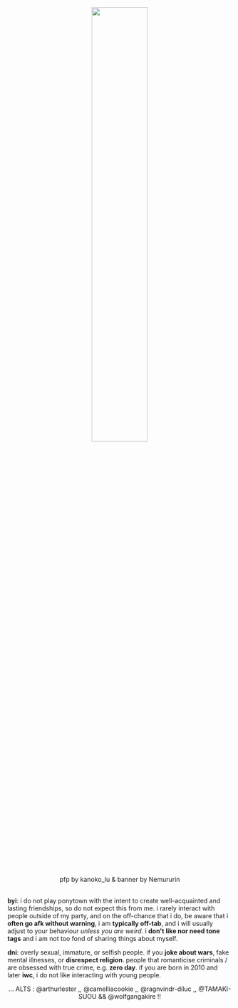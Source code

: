 <div align="center">
  <img width = "50%" src="https://i.pinimg.com/736x/e3/ab/dc/e3abdc1e076a89856d9539329c6e6b14.jpg">
</div>
<div align="center">pfp by kanoko_lu & banner by Nemururin</div>
<br>

**byi**: i do not play ponytown with the intent to create well-acquainted and lasting friendships, so do not expect this from me. i rarely interact with people outside of my party, and on the off-chance that i do, be aware that i **often go afk without warning**, i am **typically off-tab**, and i will usually adjust to your behaviour *unless you are weird.* i **don't like nor need tone tags** and i am not too fond of sharing things about myself.<br>

**dni**: overly sexual, immature, or selfish people. if you **joke about wars**, fake mental illnesses, or **disrespect religion**. people that romanticise criminals / are obsessed with true crime, e.g. **zero day**. if you are born in 2010 and later **iwc**, i do not like interacting with young people.
<br>
<div align="center">... ALTS : @arthurlester ,, @camelliacookie ,, @ragnvindr-diluc ,, @TAMAKI-SUOU && @wolfgangakire !!</div>

